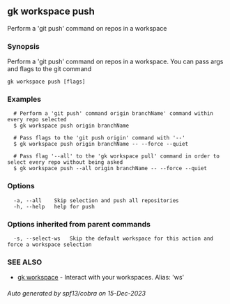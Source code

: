 ## gk workspace push

Perform a 'git push' command on repos in a workspace

### Synopsis

Perform a 'git push' command on repos in a workspace. You can pass args and flags to the git command

```
gk workspace push [flags]
```

### Examples

```
  # Perform a 'git push' command origin branchName' command within every repo selected
  $ gk workspace push origin branchName

  # Pass flags to the 'git push origin' command with '--'
  $ gk workspace push origin branchName -- --force --quiet

  # Pass flag '--all' to the 'gk workspace pull' command in order to select every repo without being asked
  $ gk workspace push --all origin branchName -- --force --quiet
```

### Options

```
  -a, --all    Skip selection and push all repositories
  -h, --help   help for push
```

### Options inherited from parent commands

```
  -s, --select-ws   Skip the default workspace for this action and force a workspace selection
```

### SEE ALSO

* [gk workspace](gk_workspace.md)	 - Interact with your workspaces. Alias: 'ws'

###### Auto generated by spf13/cobra on 15-Dec-2023
